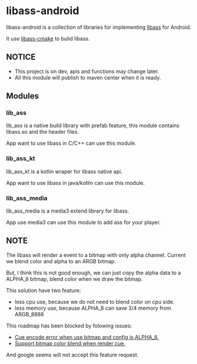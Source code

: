 # libass-android
libass-android is a collection of libraries for implementing [libass](https://github.com/libass/libass) for Android.

It use [libass-cmake](https://github.com/peerless2012/libass-cmake) to bulid libass.

## NOTICE
* This project is on dev, apis and functions may change later.
* All this module will publish to maven center when it is ready.

## Modules
### lib_ass
lib_ass is a native build library with prefab feature, this module contains libass.so and the header files.

App want to use libass in C/C++ can use this module.

### lib_ass_kt
lib_ass_kt is a kotlin wraper for libass native api. 

App want to use libass in java/kotlin can use this module. 

### lib_ass_media
lib_ass_media is a media3 extend library for libass.

App use media3 can use this module to add ass for your player.

## NOTE
The libass will render a event to a bitmap with only alpha channel. Current we blend color and alpha to an ARGB bitmap.

But, I think this is not good enough, we can just copy the alpha data to a ALPHA_8 bitmap, blend color when we draw the bitmap.

This solution have two feature:
* less cpu use, because we do not need to blend color on cpu side.
* less memory use, because ALPHA_8 can save 3/4 memory from ARGB_8888

This roadmap has been blocked by folowing issues:
* [Cue encode error when use bitmap and config is ALPHA_8.](https://github.com/androidx/media/issues/2054)
* [Support bitmap color blend when render cue.](https://github.com/androidx/media/issues/2055)

And google seems will not accept this feature request.
